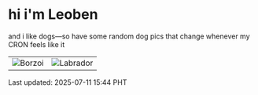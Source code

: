 # hi i'm Leoben

and i like dogs—so have some random dog pics that change whenever my CRON feels like it

|  |  |
|--------|----------|
| ![Borzoi](https://random-dog-vercel.vercel.app/api/random-borzoi?v=1752219856) | ![Labrador](https://random-dog-vercel.vercel.app/api/random-labrador?v=1752219856) |

Last updated: 2025-07-11 15:44 PHT
